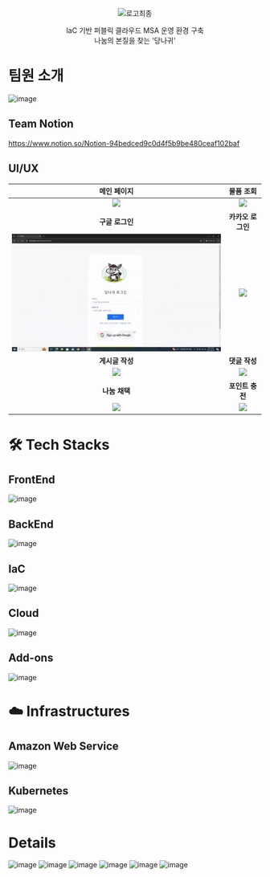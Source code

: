 <div align="center">

 ![로고최종](https://github.com/SSG-Donkey/.github/assets/50051891/b1b7f652-32ba-410c-832d-651a130c68dc)

  IaC 기반 퍼블릭 클라우드 MSA 운영 환경 구축<br>
  나눔의 본질을 찾는 '당나귀'
</div>


# 팀원 소개

![image](https://github.com/SSG-Donkey/.github/assets/50051891/b6b4301d-702d-47a0-be25-5277fd93d1a8)

## Team Notion
https://www.notion.so/Notion-94bedced9c0d4f5b9be480ceaf102baf



## UI/UX
| 메인 페이지 | 물품 조회 |
|:------------:|:------------:|
| <img src="https://github.com/SSG-Donkey/k8s-manifest-repo/assets/50051891/bbdd0bab-51fb-4f36-8401-6f2bbfab5a37?raw=true"  /> | <img src="https://github.com/SSG-Donkey/k8s-manifest-repo/assets/50051891/b765183c-2ec8-41fa-ba68-c368173e26e5?raw=true" > | 
| **구글 로그인** | **카카오 로그인** |
| <img src="https://github.com/namjyung/gif/blob/main/login.gif?raw=true"  /> | <img src="https://github.com/SSG-Donkey/k8s-manifest-repo/assets/50051891/e4383fa9-5fec-434c-8a21-c0c88e53df48?raw=true" > | 
| **게시글 작성** | **댓글 작성** |
| <img src="https://github.com/SSG-Donkey/k8s-manifest-repo/assets/50051891/50f56988-69a6-41a3-a2a5-58fa3e44f5a1?raw=true"  /> | <img src="https://github.com/SSG-Donkey/k8s-manifest-repo/assets/50051891/fe8eced6-c734-411c-afe0-f89dfe255d85?raw=true"  /> | 
| **나눔 채택** | **포인트 충전** |
| <img src="https://github.com/SSG-Donkey/k8s-manifest-repo/assets/50051891/d6432bf0-a25e-4078-8214-0c341a088536?raw=trueㅋ" /> | <img src="https://github.com/SSG-Donkey/k8s-manifest-repo/assets/50051891/114bf3c3-9133-4556-aa43-2917a8567411?raw=true"  /> | 


# 🛠 Tech Stacks
## FrontEnd
![image](https://github.com/SSG-Donkey/.github/assets/50051891/b74d5316-1a12-43a1-ae88-f4000f3aa270)


## BackEnd
![image](https://github.com/SSG-Donkey/.github/assets/50051891/cab77371-f3cd-4a5b-b685-21965da0f5ef)

## IaC
![image](https://github.com/SSG-Donkey/.github/assets/50051891/a85174d0-a96c-4574-a3e3-98e9a79ed37f)

## Cloud
![image](https://github.com/SSG-Donkey/.github/assets/50051891/2e51a711-d9a5-475b-84f1-bd603c783d1d)


## Add-ons
![image](https://github.com/SSG-Donkey/.github/assets/50051891/0256d493-82a5-4cbd-9f48-cc4f09258f17)


# ☁️ Infrastructures
## Amazon Web Service
![image](https://github.com/SSG-Donkey/.github/assets/50051891/8a6901db-5a35-4abd-8f52-39694694bc09)

## Kubernetes
![image](https://github.com/SSG-Donkey/.github/assets/50051891/f1de2c74-5367-4e78-abf6-0ca2cf99a04d)


# Details
![image](https://github.com/SSG-Donkey/.github/assets/50051891/b13282aa-db38-4fc6-83c2-f03637eb7114)
![image](https://github.com/SSG-Donkey/.github/assets/50051891/f982c427-42be-4d84-83bf-741b3187d756)
![image](https://github.com/SSG-Donkey/.github/assets/50051891/91af12cb-12ad-46be-84f0-d9c2ee34b8fa)
![image](https://github.com/SSG-Donkey/.github/assets/50051891/78ebf73e-ee2c-4a16-ab24-a685876cf3a2)
![image](https://github.com/SSG-Donkey/.github/assets/50051891/f558e3f3-ad17-443a-89fc-547a26e6de71)
![image](https://github.com/SSG-Donkey/.github/assets/50051891/e7d866a3-a378-4cf2-bc2b-cc2a8d505d5a)


